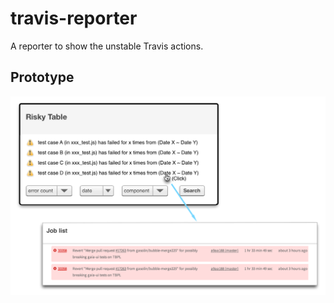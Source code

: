 # travis-reporter
A reporter to show the unstable Travis actions.

## Prototype
![travis-reporter prototype](./travis-reporter-prototype.png)
